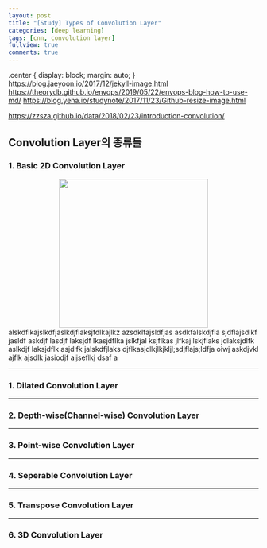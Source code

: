```yaml
---
layout: post
title: "[Study] Types of Convolution Layer"
categories: [deep learning]
tags: [cnn, convolution layer]
fullview: true
comments: true
---
```


.center {
  display: block;
  margin: auto;
}
https://blog.jaeyoon.io/2017/12/jekyll-image.html
https://theorydb.github.io/envops/2019/05/22/envops-blog-how-to-use-md/
https://blog.yena.io/studynote/2017/11/23/Github-resize-image.html

https://zzsza.github.io/data/2018/02/23/introduction-convolution/

## Convolution Layer의 종류들
### 1. Basic 2D Convolution Layer

<center><img src='{{ "/assets/images/basic-conv.gif" | relative_url }}' width="300" height="300"></center>
alskdflkajslkdfjaslkdjflaksjfdlkajlkz azsdklfajsldfjas asdkfalskdjfla sjdflajsdlkf jasldf askdjf lasdjf laksjdf lkasjdflka jslkfjal ksjflkas jlfkaj lskjflaks jdlaksjdlfk aslkdjf laksjdflk asjdlfk jalskdfjlaks djflkasjdlkjlkjkljl;sdjflajs;ldfja oiwj askdjvkl ajflk ajsdlk jasiodjf aijseflkj dsaf a


---
### 1. Dilated Convolution Layer

---
### 2. Depth-wise(Channel-wise) Convolution Layer


---
### 3. Point-wise Convolution Layer


---
### 4. Seperable Convolution Layer


---
### 5. Transpose Convolution Layer


---
### 6. 3D Convolution Layer
